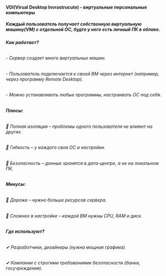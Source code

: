 #### VDI(Virual Desktop Invrastrucute) - виртуальные персональные компьютеры
##### Каждый пользователь получает собственную виртуальную машину(VM) с отдельной ОС, будто у него есть личный ПК в облаке.

###### **Как работает?**

###### - Сервер создает много виртуальных машин.
    
###### - Пользователь подключается к своей ВМ через интернет (например, через программу Remote Desktop).
    
###### - Можно устанавливать любые программы, настраивать ОС под себя.

###### **Плюсы:**  
###### 🔹 Полная изоляция – проблемы одного пользователя не влияют на других.  
###### 🔹 Гибкость – у каждого своя ОС и настройки.  
###### 🔹 Безопасность – данные хранятся в дата-центре, а не на локальном ПК.

###### **Минусы:**  
###### 🔸 Дороже – нужно больше ресурсов сервера.  
###### 🔸 Сложнее в настройке – каждой ВМ нужны CPU, RAM и диск.

###### **Где используют?**  
###### ✔ Разработчики, дизайнеры (нужна мощная графика).  
###### ✔ Компании с строгими требованиями безопасности (банки, госучреждения).